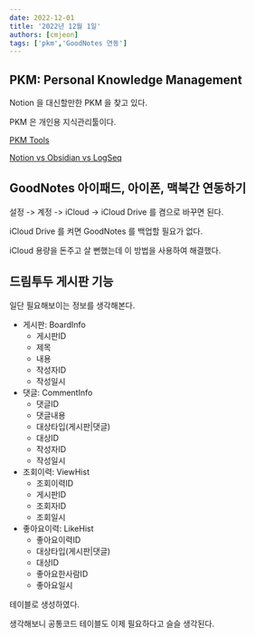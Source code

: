 ```yaml
---
date: 2022-12-01
title: '2022년 12월 1일'
authors: [cmjeon]
tags: ['pkm','GoodNotes 연동']
---
```


## PKM: Personal Knowledge Management

Notion 을 대신할만한 PKM 을 찾고 있다.

PKM 은 개인용 지식관리툴이다.

[PKM Tools](https://www.reddit.com/r/PKMS/comments/nfef59/list_of_personal_knowledge_management_systems/)

[Notion vs Obsidian vs LogSeq](https://axtonliu.medium.com/notion-vs-roam-vs-obsidian-vs-logseq-vs-workflowy-which-one-is-better-for-book-note-ab042cdc52b5)

## GoodNotes 아이패드, 아이폰, 맥북간 연동하기

설정 -> 계정 -> iCloud -> iCloud Drive 를 켬으로 바꾸면 된다.

iCloud Drive 를 켜면 GoodNotes 를 백업할 필요가 없다.

iCloud 용량을 돈주고 살 뻔했는데 이 방법을 사용하여 해결했다.

## 드림투두 게시판 기능

일단 필요해보이는 정보를 생각해본다.

- 게시판: BoardInfo
  - 게시판ID
  - 제목
  - 내용
  - 작성자ID
  - 작성일시
- 댓글: CommentInfo
  - 댓글ID
  - 댓글내용
  - 대상타입(게시판|댓글)
  - 대상ID
  - 작성자ID
  - 작성일시
- 조회이력: ViewHist
  - 조회이력ID
  - 게시판ID
  - 조회자ID
  - 조회일시
- 좋아요이력: LikeHist
  - 좋아요이력ID
  - 대상타입(게시판|댓글)
  - 대상ID
  - 좋아요한사람ID
  - 좋아요일시

테이블로 생성하였다.

생각해보니 공통코드 테이블도 이제 필요하다고 슬슬 생각된다.
